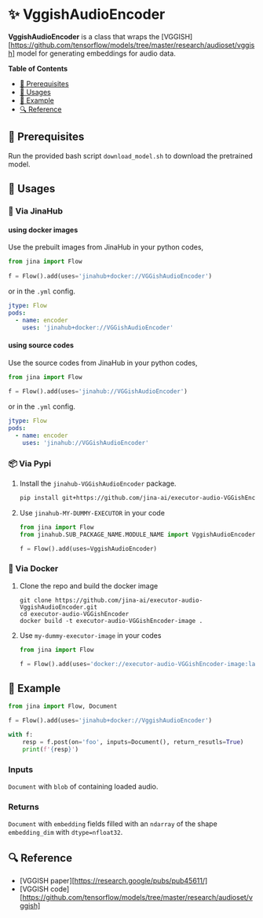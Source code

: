 # ✨ VggishAudioEncoder

**VggishAudioEncoder** is a class that wraps the [VGGISH][https://github.com/tensorflow/models/tree/master/research/audioset/vggish] model for generating embeddings for audio data. 

<!-- START doctoc generated TOC please keep comment here to allow auto update -->
<!-- DON'T EDIT THIS SECTION, INSTEAD RE-RUN doctoc TO UPDATE -->
**Table of Contents**

- [🌱 Prerequisites](#-prerequisites)
- [🚀 Usages](#-usages)
- [🎉️ Example](#%EF%B8%8F-example)
- [🔍️ Reference](#%EF%B8%8F-reference)

<!-- END doctoc generated TOC please keep comment here to allow auto update -->

## 🌱 Prerequisites

Run the provided bash script `download_model.sh` to download the pretrained model.

## 🚀 Usages

### 🚚 Via JinaHub

#### using docker images
Use the prebuilt images from JinaHub in your python codes, 

```python
from jina import Flow
	
f = Flow().add(uses='jinahub+docker://VGGishAudioEncoder')
```

or in the `.yml` config.
	
```yaml
jtype: Flow
pods:
  - name: encoder
    uses: 'jinahub+docker://VGGishAudioEncoder'
```

#### using source codes
Use the source codes from JinaHub in your python codes,

```python
from jina import Flow
	
f = Flow().add(uses='jinahub://VGGishAudioEncoder')
```

or in the `.yml` config.

```yaml
jtype: Flow
pods:
  - name: encoder
    uses: 'jinahub://VGGishAudioEncoder'
```


### 📦️ Via Pypi

1. Install the `jinahub-VGGishAudioEncoder` package.

	```bash
	pip install git+https://github.com/jina-ai/executor-audio-VGGishEncoder.git
	```

1. Use `jinahub-MY-DUMMY-EXECUTOR` in your code

	```python
	from jina import Flow
	from jinahub.SUB_PACKAGE_NAME.MODULE_NAME import VggishAudioEncoder
	
	f = Flow().add(uses=VggishAudioEncoder)
	```


### 🐳 Via Docker

1. Clone the repo and build the docker image

	```shell
	git clone https://github.com/jina-ai/executor-audio-VggishAudioEncoder.git
	cd executor-audio-VGGishEncoder
	docker build -t executor-audio-VGGishEncoder-image .
	```

1. Use `my-dummy-executor-image` in your codes

	```python
	from jina import Flow
	
	f = Flow().add(uses='docker://executor-audio-VGGishEncoder-image:latest')
	```

## 🎉️ Example 


```python
from jina import Flow, Document

f = Flow().add(uses='jinahub+docker://VggishAudioEncoder')

with f:
    resp = f.post(on='foo', inputs=Document(), return_resutls=True)
	print(f'{resp}')
```

### Inputs 

`Document` with `blob` of containing loaded audio.

### Returns

`Document` with `embedding` fields filled with an `ndarray` of the shape `embedding_dim` with `dtype=nfloat32`.


## 🔍️ Reference
- [VGGISH paper][https://research.google/pubs/pub45611/]
- [VGGISH code][https://github.com/tensorflow/models/tree/master/research/audioset/vggish]

